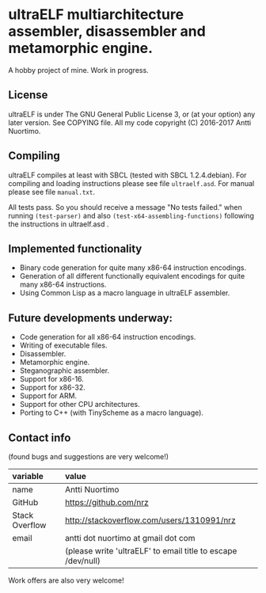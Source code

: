 # ultraELF multiarchitecture assembler, disassembler and metamorphic engine.
A hobby project of mine. Work in progress.

## License
ultraELF is under The GNU General Public License 3,
or (at your option) any later version. See COPYING file.
All my code copyright (C) 2016-2017 Antti Nuortimo.

## Compiling
ultraELF compiles at least with SBCL (tested with SBCL 1.2.4.debian).
For compiling and loading instructions please see file `ultraelf.asd`.
For manual please see file `manual.txt`.

All tests pass. So you should receive a message "No tests failed." when
running `(test-parser)` and also `(test-x64-assembling-functions)`
following the instructions in ultraelf.asd .

## Implemented functionality
* Binary code generation for quite many x86-64 instruction encodings.
* Generation of all different functionally equivalent encodings for quite many x86-64 instructions.
* Using Common Lisp as a macro language in ultraELF assembler.

## Future developments underway:
* Code generation for all x86-64 instruction encodings.
* Writing of executable files.
* Disassembler.
* Metamorphic engine.
* Steganographic assembler.
* Support for x86-16.
* Support for x86-32.
* Support for ARM.
* Support for other CPU architectures.
* Porting to C++ (with TinyScheme as a macro language).

## Contact info
(found bugs and suggestions are very welcome!)

| variable       | value                                                        |
|:-------------- |:------------------------------------------------------------ |
| name           | Antti Nuortimo                                               |
| GitHub         | https://github.com/nrz                                       |
| Stack Overflow | http://stackoverflow.com/users/1310991/nrz                   |
| email          | antti dot nuortimo at gmail dot com                          |
|                | (please write 'ultraELF' to email title to escape /dev/null) |

Work offers are also very welcome!
